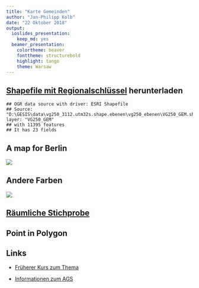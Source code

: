 ```yaml
---
title: "Karte Gemeinden"
author: "Jan-Philipp Kolb"
date: "22 Oktober 2018"
output: 
  ioslides_presentation: 
    keep_md: yes
  beamer_presentation: 
    colortheme: beaver
    fonttheme: structurebold
    highlight: tango
    theme: Warsaw
---
```




## [Shapefile mit Regionalschlüssel](http://www.geodatenzentrum.de/geodaten/gdz_rahmen.gdz_div?gdz_spr=deu&gdz_akt_zeile=5&gdz_anz_zeile=1&gdz_unt_zeile=13&gdz_user_id=0) herunterladen










```
## OGR data source with driver: ESRI Shapefile 
## Source: "D:\GESIS\data\vg250_3112.utm32s.shape.ebenen\vg250_ebenen\VG250_GEM.shp", layer: "VG250_GEM"
## with 11395 features
## It has 23 fields
```




## A map for Berlin

![](AGS_map_files/figure-html/unnamed-chunk-6-1.png)<!-- -->


## Andere Farben

![](figure/colourpicker.PNG)


## [Räumliche Stichprobe](https://www.rdocumentation.org/packages/sp/versions/1.3-1/topics/spsample)



## Point in Polygon







## Links

- [Früherer Kurs zum Thema](https://github.com/Japhilko/GeoData/blob/master/2017/slides/polygonSources.md)

- [Informationen zum AGS](https://de.wikipedia.org/wiki/Amtlicher_Gemeindeschl%C3%BCssel)

